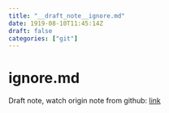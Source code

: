```yaml
---
title: "__draft_note__ignore.md"
date: 1919-08-10T11:45:14Z
draft: false
categories: ["git"]
---
```


# ignore.md

Draft note, watch origin note from github: [link](https://github.com/tinghaolai/just-random-note/blob/master/git/ignore.md)